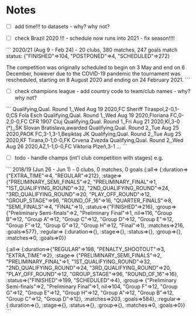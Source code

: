 # Notes

- [ ] add time!!! to datasets - why? why not?


- [ ] check Brazil 2020 !!! - schedule now runs into 2021 - fix season!!!!

´´´
2020/21 (Aug 9 - Feb 24) - 20 clubs, 380 matches, 247 goals
  match status: {"FINISHED"=>104, "POSTPONED"=>4, "SCHEDULED"=>272}

 The competition was originally scheduled to begin on 3 May
 and end on 6 December, however due to the COVID-19 pandemic
 the tournament was rescheduled, starting on 8 August 2020 and
ending on 24 February 2021.
´´´


- [ ] check champions league - add country code to team/club names - why? why not?

´´´
Qualifying,Qual. Round 1,,Wed Aug 19 2020,FC Sheriff Tiraspol,2-0,1-0,CS Fola Esch
Qualifying,Qual. Round 1,,Wed Aug 19 2020,Floriana FC,0-2,0-0,FC CFR 1907 Cluj
Qualifying,Qual. Round 1,,Fri Aug 21 2020,KÍ,3-0 (*),,ŠK Slovan Bratislava,awarded
Qualifying,Qual. Round 2,,Tue Aug 25 2020,PAOK FC,3-1,3-1,Beşiktaş JK
Qualifying,Qual. Round 2,,Tue Aug 25 2020,KF Tirana,0-1,0-0,FK Crvena Zvezda
Qualifying,Qual. Round 2,,Wed Aug 26 2020,AZ,1-1,0-0,FC Viktoria Plzeň,3-1
...
´´´


- [ ] todo - handle champs (int'l club competition with stages) e.g.


´´´
2018/19 (Jun 26 - Jun 1) - 0 clubs, 0 matches, 0 goals
{:all=>
  {:duration=>{"EXTRA_TIME"=>4, "REGULAR"=>212},
   :stage=>
    {"PRELIMINARY_SEMI_FINALS"=>2,
     "PRELIMINARY_FINAL"=>1,
     "1ST_QUALIFYING_ROUND"=>32,
     "2ND_QUALIFYING_ROUND"=>24,
     "3RD_QUALIFYING_ROUND"=>20,
     "PLAY_OFF_ROUND"=>12,
     "GROUP_STAGE"=>96,
     "ROUND_OF_16"=>16,
     "QUARTER_FINALS"=>8,
     "SEMI_FINALS"=>4,
     "FINAL"=>1},
   :status=>{"FINISHED"=>216},
   :group=>
    {"Preliminary Semi-finals"=>2,
     "Preliminary Final"=>1,
     nil=>116,
     "Group B"=>12,
     "Group A"=>12,
     "Group C"=>12,
     "Group D"=>12,
     "Group E"=>12,
     "Group F"=>12,
     "Group G"=>12,
     "Group H"=>12,
     "Final"=>1},
   :matches=>216,
   :goals=>577},
 :regular=>
  {:duration=>{}, :stage=>{}, :status=>{}, :group=>{}, :matches=>0, :goals=>0}}

{:all=>
  {:duration=>{"REGULAR"=>198, "PENALTY_SHOOTOUT"=>3, "EXTRA_TIME"=>2},
   :stage=>
    {"PRELIMINARY_SEMI_FINALS"=>2,
     "PRELIMINARY_FINAL"=>1,
     "1ST_QUALIFYING_ROUND"=>32,
     "2ND_QUALIFYING_ROUND"=>24,
     "3RD_QUALIFYING_ROUND"=>20,
     "PLAY_OFF_ROUND"=>12,
     "GROUP_STAGE"=>96,
     "ROUND_OF_16"=>16},
   :status=>{"FINISHED"=>199, "SCHEDULED"=>4},
   :group=>
    {"Preliminary Semi-finals"=>2,
     "Preliminary Final"=>1,
     nil=>104,
     "Group F"=>12,
     "Group G"=>12,
     "Group E"=>12,
     "Group H"=>12,
     "Group A"=>12,
     "Group B"=>12,
     "Group C"=>12,
     "Group D"=>12},
   :matches=>203,
   :goals=>584},
 :regular=>
  {:duration=>{}, :stage=>{}, :status=>{}, :group=>{}, :matches=>0, :goals=>0}}
´´´


